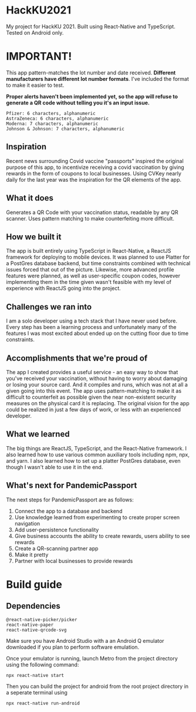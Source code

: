 # HackKU2021
My project for HackKU 2021.
Built using React-Native and TypeScript.
Tested on Android only.

# IMPORTANT!
This app pattern-matches the lot number and date received. **Different manufacturers have different lot number formats**.
I've included the format to make it easier to test. 

**Proper alerts haven't been implemented yet, so the app will refuse to generate a QR code without telling you it's an input issue.**
```
Pfizer: 6 characters, alphanumeric
AstraZeneca: 6 characters, alphanumeric
Moderna: 7 characters, alphanumeric
Johnson & Johnson: 7 characters, alphanumeric
```

## Inspiration
Recent news surrounding Covid  vaccine "passports" inspired the original purpose of this app, to incentivize receiving a covid vaccination by giving rewards in the form of coupons to local businesses. Using CVKey nearly daily for the last year was the inspiration for the QR elements of the app.
## What it does
Generates a QR Code with your vaccination status, readable by any QR scanner. Uses pattern matching to make counterfeiting more difficult.
## How we built it
The app is built entirely using TypeScript in React-Native, a ReactJS framework for deploying to mobile devices. It was planned to use Platter for a PostGres database backend, but time constraints combined with technical issues forced that out of the picture. Likewise, more advanced profile features were planned, as well as user-specific coupon codes, however implementing them in the time given wasn't feasible with my level of experience with ReactJS going into the project.
## Challenges we ran into
I am a solo developer using a tech stack that I have never used before. Every step has been a learning process and unfortunately many of the features I was most excited about ended up on the cutting floor due to time constraints.
## Accomplishments that we're proud of
The app I created provides a useful service - an easy way to show that you've received your vaccination, without having to worry about damaging or losing your source card. And it compiles and runs, which was not at all a given going into this event. The app uses pattern-matching to make it as difficult to counterfeit as possible given the near non-existent security measures on the physical card it is replacing. The original vision for the app could be realized in just a few days of work, or less with an experienced developer.
## What we learned
The big things are ReactJS, TypeScript, and the React-Native framework. I also learned how to use various common auxiliary tools including npm, npx, and yarn. I also learned how to set up a platter PostGres database, even though I wasn't able to use it in the end.
## What's next for PandemicPassport
The next steps for PandemicPassport are as follows:
1) Connect the app to a database and backend
2) Use knowledge learned from experimenting to create proper screen navigation
3) Add user-persistence functionality
4) Give business accounts the ability to create rewards, users ability to see rewards
5) Create a QR-scanning partner app
6) Make it pretty
7) Partner with local businesses to provide rewards

# Build guide
## Dependencies
```
@react-native-picker/picker
react-native-paper
react-native-qrcode-svg
```
Make sure you have Android Studio with a an Android Q emulator downloaded if you plan to perform software emulation.

Once your emulator is running, launch Metro from the project directory using the following command:

`npx react-native start`

Then you can build the project for android from the root project directory in a seperate terminal using 

`npx react-native run-android`



